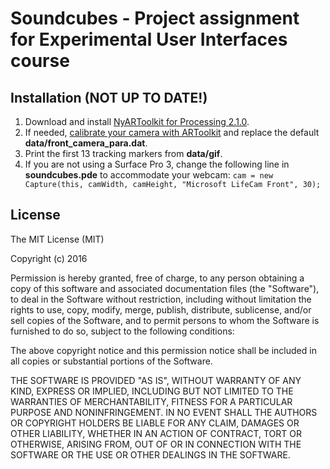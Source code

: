 # Soundcubes - Project assignment for Experimental User Interfaces course
## Installation (NOT UP TO DATE!)
1. Download and install [NyARToolkit for Processing 2.1.0](https://github.com/nyatla/NyARToolkit-for-Processing/releases/tag/v2.1.0).
2. If needed, [calibrate your camera with ARToolkit](http://artoolkit.org/documentation/doku.php?id=2_Configuration:config_camera_calibration) and replace the default **data/front_camera_para.dat**.
3. Print the first 13 tracking markers from **data/gif**.
4. If you are not using a Surface Pro 3, change the following line in **soundcubes.pde** to accommodate your webcam: `cam = new Capture(this, camWidth, camHeight, "Microsoft LifeCam Front", 30);`

## License
The MIT License (MIT)

Copyright (c) 2016

Permission is hereby granted, free of charge, to any person obtaining a copy
of this software and associated documentation files (the "Software"), to deal
in the Software without restriction, including without limitation the rights
to use, copy, modify, merge, publish, distribute, sublicense, and/or sell
copies of the Software, and to permit persons to whom the Software is
furnished to do so, subject to the following conditions:

The above copyright notice and this permission notice shall be included in all
copies or substantial portions of the Software.

THE SOFTWARE IS PROVIDED "AS IS", WITHOUT WARRANTY OF ANY KIND, EXPRESS OR
IMPLIED, INCLUDING BUT NOT LIMITED TO THE WARRANTIES OF MERCHANTABILITY,
FITNESS FOR A PARTICULAR PURPOSE AND NONINFRINGEMENT. IN NO EVENT SHALL THE
AUTHORS OR COPYRIGHT HOLDERS BE LIABLE FOR ANY CLAIM, DAMAGES OR OTHER
LIABILITY, WHETHER IN AN ACTION OF CONTRACT, TORT OR OTHERWISE, ARISING FROM,
OUT OF OR IN CONNECTION WITH THE SOFTWARE OR THE USE OR OTHER DEALINGS IN THE
SOFTWARE.
